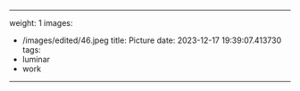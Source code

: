 
---
weight: 1
images:
- /images/edited/46.jpeg
title: Picture
date: 2023-12-17 19:39:07.413730
tags:
- luminar
- work
---